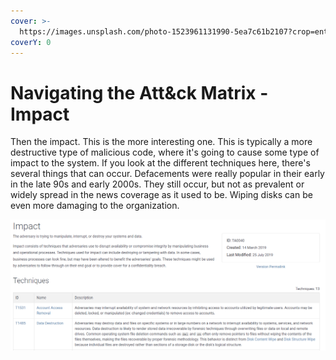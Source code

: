 ```yaml
---
cover: >-
  https://images.unsplash.com/photo-1523961131990-5ea7c61b2107?crop=entropy&cs=srgb&fm=jpg&ixid=MnwxOTcwMjR8MHwxfHNlYXJjaHw2fHx0ZWNofGVufDB8fHx8MTY0NjY4ODE2Ng&ixlib=rb-1.2.1&q=85
coverY: 0
---
```


# Navigating the Att\&ck Matrix - Impact

Then the impact. This is the more interesting one. This is typically a more destructive type of malicious code, where it's going to cause some type of impact to the system. If you look at the different techniques here, there's several things that can occur. Defacements were really popular in their early in the late 90s and early 2000s. They still occur, but not as prevalent or widely spread in the news coverage as it used to be. Wiping disks can be even more damaging to the organization.

![](<../../.gitbook/assets/impact (1).PNG>)
